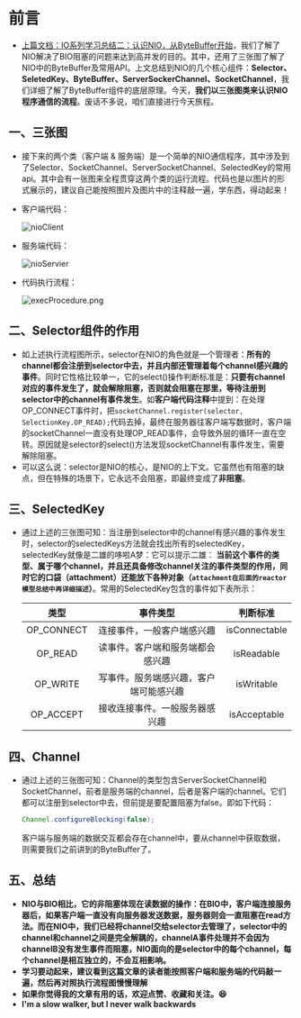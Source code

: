 # 前言

* [上篇文档：IO系列学习总结二：认识NIO，从ByteBuffer开始](https://blog.csdn.net/avengerEug/article/details/113960479)，我们了解了NIO解决了BIO阻塞的问题来达到高并发的目的。其中，还用了三张图了解了NIO中的ByteBuffer及常用API。上文总结到NIO的几个核心组件：**Selector、SeletedKey、ByteBuffer、ServerSockerChannel、SocketChannel**，我们详细了解了ByteBuffer组件的底层原理。今天，**我们以三张图类来认识NIO程序通信的流程**。废话不多说，咱们直接进行今天旅程。

## 一、三张图

* 接下来的两个类（客户端 & 服务端）是一个简单的NIO通信程序，其中涉及到了Selector、SocketChannel、ServerSocketChannel、SelectedKey的常用api。其中会有一张图来全程贯穿这两个类的运行流程。代码也是以图片的形式展示的，建议自己能按照图片及图片中的注释敲一遍，学东西，得动起来！

* 客户端代码：

  ![nioClient](./nioClient.png)

* 服务端代码：

  ![nioServier](./nioServer.png)

* 代码执行流程：

  ![execProcedure.png](./execProcedure.png)

## 二、Selector组件的作用

* 如上述执行流程图所示，selector在NIO的角色就是一个管理者：**所有的channel都会注册到selector中去，并且内部还管理着每个channel感兴趣的事件**。同时它性格比较单一，它的select()操作判断标准是：**只要有channel对应的事件发生了，就会解除阻塞，否则就会阻塞在那里，等待注册到selector中的channel有事件发生**。如**客户端代码注释**中提到：在处理OP_CONNECT事件时，把`socketChannel.register(selector, SelectionKey.OP_READ);`代码去掉，最终在服务器往客户端写数据时，客户端的socketChannel一直没有处理OP_READ事件，会导致外层的循环一直在空转。原因就是selector的select()方法发现socketChannel有事件发生，需要解除阻塞。
* 可以这么说：selector是NIO的核心，是NIO的上下文。它虽然也有阻塞的缺点，但在特殊的场景下，它永远不会阻塞，即最终变成了**非阻塞**。

## 三、SelectedKey

* 通过上述的三张图可知：当注册到selector中的channel有感兴趣的事件发生时，selector的selectedKeys方法就会找出所有的selectedKey，selectedKey就像是二雄的哆啦A梦：它可以提示二雄： **当前这个事件的类型、属于哪个channel，并且还具备修改channel关注的事件类型的作用，同时它的口袋（attachment）还能放下各种对象（`attachment在后面的reactor模型总结中再详细描述`）**。常用的SelectedKey包含的事件如下表所示：

  |    类型    |                事件类型                |   判断标准    |
  | :--------: | :------------------------------------: | :-----------: |
  | OP_CONNECT |       连接事件，一般客户端感兴趣       | isConnectable |
  |  OP_READ   |    读事件。客户端和服务端都会感兴趣    |  isReadable   |
  |  OP_WRITE  | 写事件。服务端感兴趣，客户端可能感兴趣 |  isWritable   |
  | OP_ACCEPT  |     接收连接事件。一般服务器感兴趣     | isAcceptable  |

## 四、Channel

* 通过上述的三张图可知：Channel的类型包含ServerSocketChannel和SocketChannel，前者是服务端的channel，后者是客户端的channel。它们都可以注册到selector中去，但前提是要配置阻塞为false。即如下代码：

  ```java
  Channel.configureBlocking(false);
  ```

  客户端与服务端的数据交互都会存在channel中，要从channel中获取数据，则需要我们之前讲到的ByteBuffer了。

## 五、总结

* **NIO与BIO相比，它的非阻塞体现在读数据的操作：在BIO中，客户端连接服务器后，如果客户端一直没有向服务器发送数据，服务器则会一直阻塞在read方法。而在NIO中，我们已经将channel交给selector去管理了，selector中的channel和channel之间是完全解耦的，channelA事件处理并不会因为channelB没有发生事件而阻塞，NIO面向的是selector中的每个channel，每个channel是相互独立的，不会互相影响。**
* **学习要动起来，建议看到这篇文章的读者能按照客户端和服务端的代码敲一遍，然后再对照执行流程图慢慢理解**
* **如果你觉得我的文章有用的话，欢迎点赞、收藏和关注。:laughing:**
* **I'm a slow walker, but I never walk backwards**